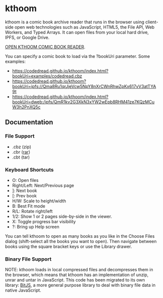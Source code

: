 # kthoom

kthoom is a comic book archive reader that runs in the browser using client-side open web technologies such as JavaScript, HTML5, the File API, Web Workers, and Typed Arrays.  It can open files from your local hard drive, IPFS, or Google Drive.

[OPEN KTHOOM COMIC BOOK READER](https://codedread.github.io/kthoom/index.html).

You can specify a comic book to load via the ?bookUri parameter.  Some examples:

  * https://codedread.github.io/kthoom/index.html?bookUri=examples/codedread.cbz
  * https://codedread.github.io/kthoom?bookUri=ipfs://Qma8Ru1qrJjeVcw5NpY8nXrCWnRhwZpKx617vV3atTYA9t
  * https://codedread.github.io/kthoom/index.html?bookUri=dweb:/ipfs/QmR1kv2G3XkN3xYW2wEpb8RHM41ze7KQzMCuW3h2PnXQ5c

## Documentation

### File Support

  * .cbz (zip)
  * .cbr ([rar](https://codedread.github.io/bitjs/docs/unrar.html))
  * .cbt (tar)

### Keyboard Shortcuts
  * O: Open files
  * Right/Left: Next/Previous page
  * ]: Next book
  * [: Prev book
  * H/W: Scale to height/width
  * B: Best Fit mode
  * R/L: Rotate right/left
  * 1/2: Show 1 or 2 pages side-by-side in the viewer.
  * X: Toggle progress bar visibility
  * ?: Bring up Help screen

You can tell kthoom to open as many books as you like in the Choose Files dialog (shift-select all the books you want to open). Then navigate between books using the square bracket keys or use the Library drawer.

### Binary File Support

NOTE: kthoom loads in local compressed files and decompresses them in the browser, which means that kthoom has an implementation of unzip, unrar and untar in JavaScript. This code has been migrated to its own library: [BitJS](https://github.com/codedread/bitjs), a more general purpose library to deal with binary file data in native JavaScript.
